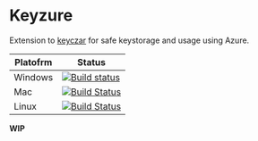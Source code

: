 # Keyzure

Extension to [keyczar](https://github.com/jbtule/keyczar-dotnet) for safe keystorage and usage using Azure.


Platofrm | Status
-------- | ------
Windows | [![Build status](https://ci.appveyor.com/api/projects/status/v99xq5g4xjeadtbl/branch/master?svg=true)](https://ci.appveyor.com/project/jbtule/keyzure/branch/master)
Mac     | [![Build Status](https://travis-matrix-badges.herokuapp.com/repos/jbtule/Keyzure/branches/master/2)](https://travis-ci.org/jbtule/Keyzure)
Linux   | [![Build Status](https://travis-matrix-badges.herokuapp.com/repos/jbtule/Keyzure/branches/master/1)](https://travis-ci.org/jbtule/Keyzure)
 
**WIP**
